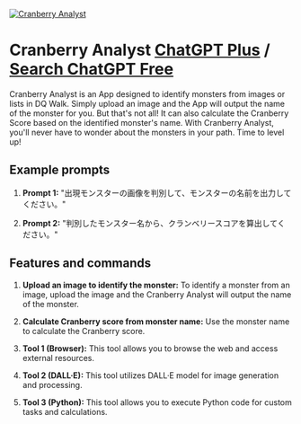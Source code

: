 
[![Cranberry Analyst](https://files.oaiusercontent.com/file-tLSVzoaIcfKrvsVWAoQjFFgV?se=2123-10-19T07%3A13%3A37Z&sp=r&sv=2021-08-06&sr=b&rscc=max-age%3D31536000%2C%20immutable&rscd=attachment%3B%20filename%3D0b2c0e87-ddc7-4046-91d3-6101d87e633b.png&sig=TmQzUUgDBC3Zh6rNu2wImwVba%2BC13z4VCX6Ns9Eaxeo%3D)](https://chat.openai.com/g/g-2CUXQ7cZB-cranberry-analyst)

# Cranberry Analyst [ChatGPT Plus](https://chat.openai.com/g/g-2CUXQ7cZB-cranberry-analyst) / [Search ChatGPT Free](https://gptcall.net/index.html#/?search=Cranberry%20Analyst)

Cranberry Analyst is an App designed to identify monsters from images or lists in DQ Walk. Simply upload an image and the App will output the name of the monster for you. But that's not all! It can also calculate the Cranberry Score based on the identified monster's name. With Cranberry Analyst, you'll never have to wonder about the monsters in your path. Time to level up!

## Example prompts

1. **Prompt 1:** "出現モンスターの画像を判別して、モンスターの名前を出力してください。"

2. **Prompt 2:** "判別したモンスター名から、クランベリースコアを算出してください。"


## Features and commands

1. **Upload an image to identify the monster:** To identify a monster from an image, upload the image and the Cranberry Analyst will output the name of the monster.

2. **Calculate Cranberry score from monster name:** Use the monster name to calculate the Cranberry score.

3. **Tool 1 (Browser):** This tool allows you to browse the web and access external resources.

4. **Tool 2 (DALL·E):** This tool utilizes DALL·E model for image generation and processing.

5. **Tool 3 (Python):** This tool allows you to execute Python code for custom tasks and calculations.


